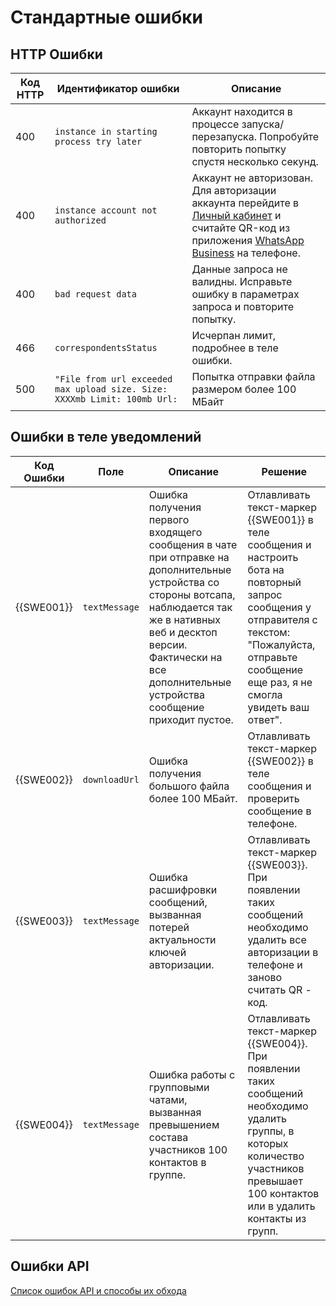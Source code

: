 # Стандартные ошибки

## HTTP Ошибки

Код HTTP | Идентификатор ошибки | Описание
----- | ----- | -----
400 | `instance in starting process try later` | Аккаунт находится в процессе запуска/перезапуска. Попробуйте повторить попытку спустя несколько секунд.
400 | `instance account not authorized` | Аккаунт не авторизован. Для авторизации аккаунта перейдите в [Личный кабинет](https://console.green-api.com) и считайте QR-код из приложения [WhatsApp Business](https://www.whatsapp.com/business/) на телефоне.
400 | `bad request data` | Данные запроса не валидны. Исправьте ошибку в параметрах запроса и повторите попытку.
466 | `correspondentsStatus` | Исчерпан лимит, подробнее в теле ошибки.
500 | `"File from url exceeded max upload size. Size: XXXXmb Limit: 100mb Url:` | Попытка отправки файла размером более 100 МБайт

## Ошибки в теле уведомлений

| Код Ошибки | Поле          | Описание                                                                                                                                                                                                                                     | Решение                                                                                                                                                                                                |
|------------|---------------|----------------------------------------------------------------------------------------------------------------------------------------------------------------------------------------------------------------------------------------------|--------------------------------------------------------------------------------------------------------------------------------------------------------------------------------------------------------|
| {{SWE001}} | `textMessage` | Ошибка получения первого входящего сообщения в чате при отправке на дополнительные устройства со стороны вотсапа, наблюдается так же в нативных веб и десктоп версии. Фактически на все дополнительные устройства сообщение приходит пустое. | Отлавливать текст-маркер {{SWE001}} в теле сообщения и настроить бота на повторный запрос сообщения у отправителя с текстом: "Пожалуйста, отправьте сообщение еще раз, я не смогла увидеть ваш ответ". |
| {{SWE002}} | `downloadUrl` | Ошибка получения большого файла более 100 МБайт.                                                                                                                                                                                             | Отлавливать текст-маркер {{SWE002}} в теле сообщения и проверить сообщение в телефоне.                                                                                                                 |
| {{SWE003}} | `textMessage` | Ошибка расшифровки сообщений, вызванная потерей актуальности ключей авторизации.                                                                                                                                                             | Отлавливать текст-маркер {{SWE003}}. При появлении таких сообщений необходимо удалить все авторизации в телефоне и заново считать QR - код.                                                            |
| {{SWE004}} | `textMessage` | Ошибка работы с групповыми чатами, вызванная превышением состава участников 100 контактов в группе.                                                                                                                                          | Отлавливать текст-маркер {{SWE004}}. При появлении таких сообщений необходимо удалить группы, в которых количество участников превышает 100 контактов или в удалить контакты из групп.                 |

## Ошибки API

[Список ошибок API и способы их обхода](https://github.com/green-api/docs/issues)